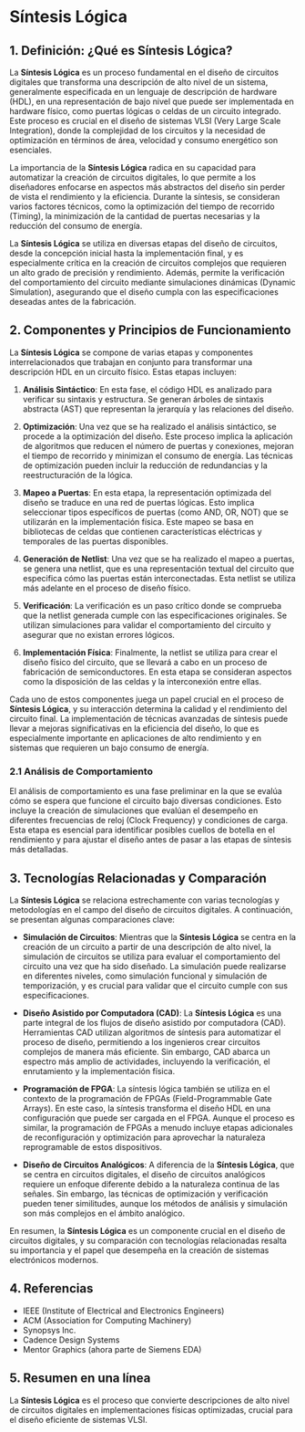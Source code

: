# Síntesis Lógica

## 1. Definición: ¿Qué es **Síntesis Lógica**?
La **Síntesis Lógica** es un proceso fundamental en el diseño de circuitos digitales que transforma una descripción de alto nivel de un sistema, generalmente especificada en un lenguaje de descripción de hardware (HDL), en una representación de bajo nivel que puede ser implementada en hardware físico, como puertas lógicas o celdas de un circuito integrado. Este proceso es crucial en el diseño de sistemas VLSI (Very Large Scale Integration), donde la complejidad de los circuitos y la necesidad de optimización en términos de área, velocidad y consumo energético son esenciales.

La importancia de la **Síntesis Lógica** radica en su capacidad para automatizar la creación de circuitos digitales, lo que permite a los diseñadores enfocarse en aspectos más abstractos del diseño sin perder de vista el rendimiento y la eficiencia. Durante la síntesis, se consideran varios factores técnicos, como la optimización del tiempo de recorrido (Timing), la minimización de la cantidad de puertas necesarias y la reducción del consumo de energía. 

La **Síntesis Lógica** se utiliza en diversas etapas del diseño de circuitos, desde la concepción inicial hasta la implementación final, y es especialmente crítica en la creación de circuitos complejos que requieren un alto grado de precisión y rendimiento. Además, permite la verificación del comportamiento del circuito mediante simulaciones dinámicas (Dynamic Simulation), asegurando que el diseño cumpla con las especificaciones deseadas antes de la fabricación.

## 2. Componentes y Principios de Funcionamiento
La **Síntesis Lógica** se compone de varias etapas y componentes interrelacionados que trabajan en conjunto para transformar una descripción HDL en un circuito físico. Estas etapas incluyen:

1. **Análisis Sintáctico**: En esta fase, el código HDL es analizado para verificar su sintaxis y estructura. Se generan árboles de sintaxis abstracta (AST) que representan la jerarquía y las relaciones del diseño.

2. **Optimización**: Una vez que se ha realizado el análisis sintáctico, se procede a la optimización del diseño. Este proceso implica la aplicación de algoritmos que reducen el número de puertas y conexiones, mejoran el tiempo de recorrido y minimizan el consumo de energía. Las técnicas de optimización pueden incluir la reducción de redundancias y la reestructuración de la lógica.

3. **Mapeo a Puertas**: En esta etapa, la representación optimizada del diseño se traduce en una red de puertas lógicas. Esto implica seleccionar tipos específicos de puertas (como AND, OR, NOT) que se utilizarán en la implementación física. Este mapeo se basa en bibliotecas de celdas que contienen características eléctricas y temporales de las puertas disponibles.

4. **Generación de Netlist**: Una vez que se ha realizado el mapeo a puertas, se genera una netlist, que es una representación textual del circuito que especifica cómo las puertas están interconectadas. Esta netlist se utiliza más adelante en el proceso de diseño físico.

5. **Verificación**: La verificación es un paso crítico donde se comprueba que la netlist generada cumple con las especificaciones originales. Se utilizan simulaciones para validar el comportamiento del circuito y asegurar que no existan errores lógicos.

6. **Implementación Física**: Finalmente, la netlist se utiliza para crear el diseño físico del circuito, que se llevará a cabo en un proceso de fabricación de semiconductores. En esta etapa se consideran aspectos como la disposición de las celdas y la interconexión entre ellas.

Cada uno de estos componentes juega un papel crucial en el proceso de **Síntesis Lógica**, y su interacción determina la calidad y el rendimiento del circuito final. La implementación de técnicas avanzadas de síntesis puede llevar a mejoras significativas en la eficiencia del diseño, lo que es especialmente importante en aplicaciones de alto rendimiento y en sistemas que requieren un bajo consumo de energía.

### 2.1 Análisis de Comportamiento
El análisis de comportamiento es una fase preliminar en la que se evalúa cómo se espera que funcione el circuito bajo diversas condiciones. Esto incluye la creación de simulaciones que evalúan el desempeño en diferentes frecuencias de reloj (Clock Frequency) y condiciones de carga. Esta etapa es esencial para identificar posibles cuellos de botella en el rendimiento y para ajustar el diseño antes de pasar a las etapas de síntesis más detalladas.

## 3. Tecnologías Relacionadas y Comparación
La **Síntesis Lógica** se relaciona estrechamente con varias tecnologías y metodologías en el campo del diseño de circuitos digitales. A continuación, se presentan algunas comparaciones clave:

- **Simulación de Circuitos**: Mientras que la **Síntesis Lógica** se centra en la creación de un circuito a partir de una descripción de alto nivel, la simulación de circuitos se utiliza para evaluar el comportamiento del circuito una vez que ha sido diseñado. La simulación puede realizarse en diferentes niveles, como simulación funcional y simulación de temporización, y es crucial para validar que el circuito cumple con sus especificaciones.

- **Diseño Asistido por Computadora (CAD)**: La **Síntesis Lógica** es una parte integral de los flujos de diseño asistido por computadora (CAD). Herramientas CAD utilizan algoritmos de síntesis para automatizar el proceso de diseño, permitiendo a los ingenieros crear circuitos complejos de manera más eficiente. Sin embargo, CAD abarca un espectro más amplio de actividades, incluyendo la verificación, el enrutamiento y la implementación física.

- **Programación de FPGA**: La síntesis lógica también se utiliza en el contexto de la programación de FPGAs (Field-Programmable Gate Arrays). En este caso, la síntesis transforma el diseño HDL en una configuración que puede ser cargada en el FPGA. Aunque el proceso es similar, la programación de FPGAs a menudo incluye etapas adicionales de reconfiguración y optimización para aprovechar la naturaleza reprogramable de estos dispositivos.

- **Diseño de Circuitos Analógicos**: A diferencia de la **Síntesis Lógica**, que se centra en circuitos digitales, el diseño de circuitos analógicos requiere un enfoque diferente debido a la naturaleza continua de las señales. Sin embargo, las técnicas de optimización y verificación pueden tener similitudes, aunque los métodos de análisis y simulación son más complejos en el ámbito analógico.

En resumen, la **Síntesis Lógica** es un componente crucial en el diseño de circuitos digitales, y su comparación con tecnologías relacionadas resalta su importancia y el papel que desempeña en la creación de sistemas electrónicos modernos.

## 4. Referencias
- IEEE (Institute of Electrical and Electronics Engineers)
- ACM (Association for Computing Machinery)
- Synopsys Inc.
- Cadence Design Systems
- Mentor Graphics (ahora parte de Siemens EDA)

## 5. Resumen en una línea
La **Síntesis Lógica** es el proceso que convierte descripciones de alto nivel de circuitos digitales en implementaciones físicas optimizadas, crucial para el diseño eficiente de sistemas VLSI.